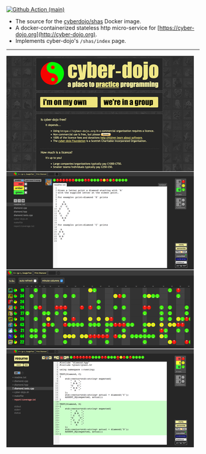 [![Github Action (main)](https://github.com/cyber-dojo/shas/actions/workflows/main.yml/badge.svg)](https://github.com/cyber-dojo/shas/actions)

- The source for the [cyberdojo/shas](https://hub.docker.com/r/cyberdojo/shas/tags) Docker image.
- A docker-containerized stateless http micro-service for [https://cyber-dojo.org](http://cyber-dojo.org).
- Implements cyber-dojo's `/shas/index` page.

- - - -
![cyber-dojo.org home page](https://github.com/cyber-dojo/cyber-dojo/blob/master/shared/home_page_snapshot.png)
